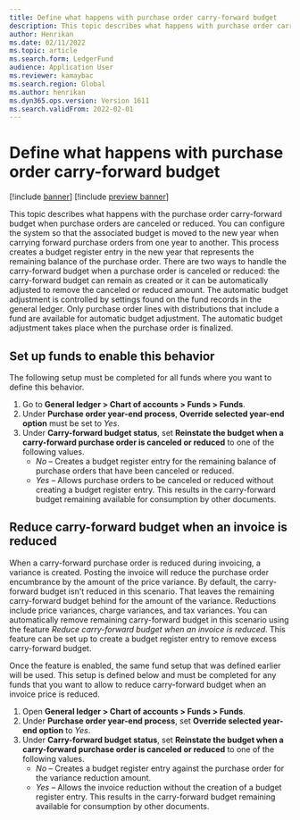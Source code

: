 ```yaml
---
title: Define what happens with purchase order carry-forward budget
description: This topic describes what happens with purchase order carry-forward budget when purchase orders are canceled or reduced. You can configure the system so that the associated budget is moved to the new year when carrying forward purchase orders from one year to another.
author: Henrikan
ms.date: 02/11/2022
ms.topic: article
ms.search.form: LedgerFund
audience: Application User
ms.reviewer: kamaybac
ms.search.region: Global
ms.author: henrikan
ms.dyn365.ops.version: Version 1611
ms.search.validFrom: 2022-02-01
---
```


# Define what happens with purchase order carry-forward budget

[!include [banner](../includes/banner.md)]
[!include [preview banner](../includes/preview-banner.md)]
<!-- KFM: What part of this is in preview? What version includes it? -->

This topic describes what happens with the purchase order carry-forward budget when purchase orders are canceled or reduced. You can configure the system so that the associated budget is moved to the new year when carrying forward purchase orders from one year to another. This process creates a budget register entry in the new year that represents the remaining balance of the purchase order. There are two ways to handle the carry-forward budget when a purchase order is canceled or reduced: the carry-forward budget can remain as created or it can be automatically adjusted to remove the canceled or reduced amount. The automatic budget adjustment is controlled by settings found on the fund records in the general ledger. Only purchase order lines with distributions that include a fund are available for automatic budget adjustment. The automatic budget adjustment takes place when the purchase order is finalized.

## Set up funds to enable this behavior
<!-- KFM: What do we mean by "this behavior"? -->
The following setup must be completed for all funds where you want to define this behavior.

1. Go to **General ledger \> Chart of accounts \> Funds \> Funds**.
1. Under **Purchase order year-end process**, **Override selected year-end option** must be set to *Yes*.
1. Under **Carry-forward budget status**, set **Reinstate the budget when a carry-forward purchase order is canceled or reduced** to one of the following values.
   - *No* – Creates a budget register entry for the remaining balance of purchase orders that have been canceled or reduced.
   - *Yes* – Allows purchase orders to be canceled or reduced without creating a budget register entry. This results in the carry-forward budget remaining available for consumption by other documents.

## Reduce carry-forward budget when an invoice is reduced

When a carry-forward purchase order is reduced during invoicing, a variance is created. Posting the invoice will reduce the purchase order encumbrance by the amount of the price variance. By default, the carry-forward budget isn't reduced in this scenario. That leaves the remaining carry-forward budget behind for the amount of the variance. Reductions include price variances, charge variances, and tax variances. You can automatically remove remaining carry-forward budget in this scenario using the feature *Reduce carry-forward budget when an invoice is reduced*. This feature can be set up to create a budget register entry to remove excess carry-forward budget. <!-- KFM: Where is this feature? Do we need to enable it in feature management? I couldn't find it there. -->

Once the feature is enabled, the same fund setup that was defined earlier will be used. This setup is defined below and must be completed for any funds that you want to allow to reduce carry-forward budget when an invoice price is reduced.

1. Open **General ledger \> Chart of accounts \> Funds \> Funds**.
1. Under **Purchase order year-end process**, set **Override selected year-end option** to *Yes*.
1. Under **Carry-forward budget status**, set **Reinstate the budget when a carry-forward purchase order is canceled or reduced** to one of the following values.
   - *No* – Creates a budget register entry against the purchase order for the variance reduction amount.
   - *Yes* – Allows the invoice reduction without the creation of a budget register entry. This results in the carry-forward budget remaining available for consumption by other documents.

<!-- KFM: This seems to repeat the previous section. What is going on? -->